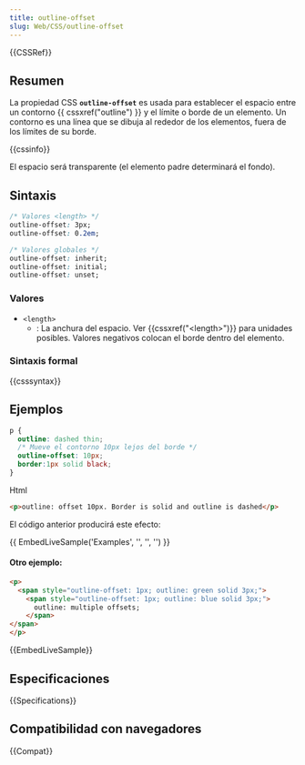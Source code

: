 ```yaml
---
title: outline-offset
slug: Web/CSS/outline-offset
---
```


{{CSSRef}}

## Resumen

La propiedad CSS **`outline-offset`** es usada para establecer el espacio entre un contorno {{ cssxref("outline") }} y el límite o borde de un elemento. Un contorno es una línea que se dibuja al rededor de los elementos, fuera de los límites de su borde.

{{cssinfo}}

El espacio será transparente (el elemento padre determinará el fondo).

## Sintaxis

```css
/* Valores <length> */
outline-offset: 3px;
outline-offset: 0.2em;

/* Valores globales */
outline-offset: inherit;
outline-offset: initial;
outline-offset: unset;
```

### Valores

- `<length>`
  - : La anchura del espacio. Ver {{cssxref("&lt;length&gt;")}} para unidades posibles. Valores negativos colocan el borde dentro del elemento.

### Sintaxis formal

{{csssyntax}}

## Ejemplos

```css
p {
  outline: dashed thin;
  /* Mueve el contorno 10px lejos del borde */
  outline-offset: 10px;
  border:1px solid black;
}
```

Html

```html
<p>outline: offset 10px. Border is solid and outline is dashed</p>
```

El código anterior producirá este efecto:

{{ EmbedLiveSample('Examples', '', '', '') }}

#### Otro ejemplo:

```html hidden
<p>
  <span style="outline-offset: 1px; outline: green solid 3px;">
    <span style="outline-offset: 1px; outline: blue solid 3px;">
      outline: multiple offsets;
    </span>
</span>
</p>
```

{{EmbedLiveSample}}

## Especificaciones

{{Specifications}}

## Compatibilidad con navegadores

{{Compat}}
